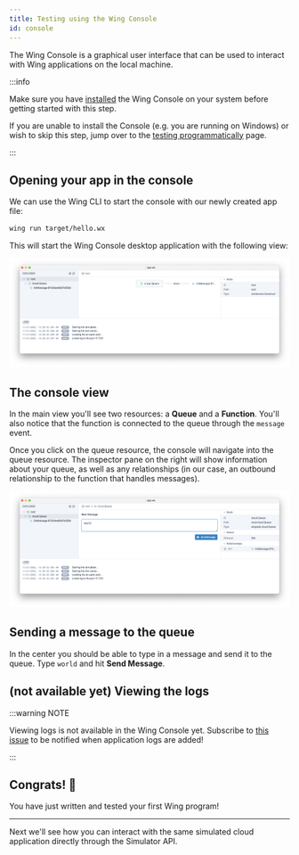 ```yaml
---
title: Testing using the Wing Console
id: console
---
```


The Wing Console is a graphical user interface that can be used to interact with
Wing applications on the local machine.

:::info

Make sure you have [installed](./installation#wing-console) the Wing Console on your system
before getting started with this step.

If you are unable to install the Console (e.g. you are running on Windows) or wish to skip
this step, jump over to the [testing programmatically](./simulator) page.

:::

## Opening your app in the console

We can use the Wing CLI to start the console with our newly created app file:

```sh
wing run target/hello.wx
```

This will start the Wing Console desktop application with the following view:

![](./console-app.png)

## The console view

In the main view you'll see two resources: a **Queue** and a **Function**.
You'll also notice that the function is connected to the queue through the
`message` event.

Once you click on the queue resource, the console will navigate into the queue
resource. The inspector pane on the right will show information about your
queue, as well as any relationships (in our case, an outbound relationship to
the function that handles messages).

![](./console-queue.png)

## Sending a message to the queue

In the center you should be able to type in a message and send it to the queue.
Type `world` and hit **Send Message**.

## (not available yet) Viewing the logs

:::warning NOTE

Viewing logs is not available in the Wing Console yet. Subscribe to [this issue](https://github.com/winglang/wing/issues/730#issuecomment-1325607002) to be notified when application logs are added!

:::

<!--
Now, take a look at the bottom pane which says "LOGS". You should be able to
see the `print` statement produced by your function when it processed the message
you sent to the queue.
-->

## Congrats! :clap:

You have just written and tested your first Wing program!


---

Next we'll see how you can interact with the same simulated cloud application
directly through the Simulator API.
